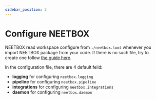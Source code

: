 ```yaml
---
sidebar_position: 3
---
```


# Configure NEETBOX

NEETBOX read workspace configure from `./neetbox.toml` whenever you import NEETBOX package from your code. If there is no such file, try to create one follow [the guide here](/docs/guide/neetcli/workspace).

In the configuration file, there are 4 default feild:
- __logging__ for configuring `neetbox.logging`
- __pipeline__ for configuring `neetbox.pipeline`
- __integrations__ for configuring `neetbox.integrations`
- __daemon__ for configuring `neetbox.daemon`